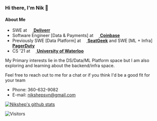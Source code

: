 
### Hi there, I'm Nik 👋

#### About Me
- SWE at [<img src="https://media.glassdoor.com/sql/2185982/deliverr-squarelogo-1577137352132.png" width="14px" /> **Deliverr**](https://deliverr.com)
- Software Engineer [Data & Payments] at [<img src="https://startupstash.com/wp-content/uploads/2020/04/coinbase-logo.jpg" width="14px" /> **Coinbase**](https://coinbase.com)
- Previously SWE [Data Platform] at [<img src="https://seatgeek.com/images/sg-Spotlight.png" width="14px" /> **SeatGeek**](https://seatgeek.com) and SWE [ML + Infra] [<img src="https://avatars3.githubusercontent.com/u/766800?s=280&v=4" width="14px" /> **PagerDuty**](https://pagerduty.com)
- CS '21 at [<img src="https://upload.wikimedia.org/wikipedia/en/6/6e/University_of_Waterloo_seal.svg" width="14px" /> **University of Waterloo**](https://uwaterloo.ca)

My Primary interests lie in the DS/Data/ML Platform space but I am also exploring and learning about the backend/infra space.

Feel free to reach out to me for a chat or if you think I'd be a good fit for your team
- Phone: 360-632-9082
- E-mail: nikshepsvn@gmail.com

[![Nikshep's github stats](https://github-readme-stats.vercel.app/api?username=nikshepsvn)](https://github.com/nikshepsvn/github-readme-stats)

![Visitors](https://visitor-badge.laobi.icu/badge?page_id=nikshepsvn.nikshepsvn)
